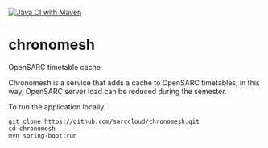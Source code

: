 
[![Java CI with Maven](https://github.com/sarccloud/chronomesh/actions/workflows/maven.yml/badge.svg)](https://github.com/sarccloud/chronomesh/actions/workflows/maven.yml)

# chronomesh
OpenSARC timetable cache

Chronomesh is a service that adds a cache to OpenSARC timetables, in this way, OpenSARC server load can be reduced during the semester.

To run the application locally:

```
git clone https://github.com/sarccloud/chronomesh.git
cd chronomesh
mvn spring-boot:run
```
